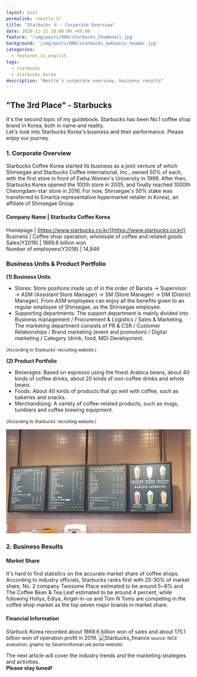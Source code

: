 ```yaml
---
layout: post
permalink: /nestle-1/
title: "Starbucks ① - Corporate Overview"
date: 2020-11-22 20:08:00 +09:00
feature: '/img/posts/006/starbucks_thumbnail.jpg'
background: '/img/posts/006/starbucks_ewhauniv_header.jpg'
categories:
  - features_in_english
tags:
  - starbucks
  - starbucks_korea
description: "Nestlé's corporate overview, business results"
---
```


## "The 3rd Place" - Starbucks

It's the second topic of my guidebook. Starbucks has been No.1 coffee shop brand in Korea, both in name and reality.<br>
Let's look into Starbucks Korea's business and their performance. Please enjoy our journey.

### 1. Corporate Overview

Starbucks Coffee Korea started its business as a joint venture of which Shinsegae and Starbucks Coffee International, Inc., owned 50% of each, with the first store in front of Ewha Women's University in 1999. After then, Starbucks Korea opened the 100th store in 2005, and finally reached 1000th Cheongdam-star store in 2016. For now, Shinsegae's 50% stake was transferred to Emart(a representative hypermarket retailer in Korea), an affiliate of Shinsegae Group.<br>

#### Company Name | Starbucks Coffee Korea
Homepage | [https://www.starbucks.co.kr/](https://www.starbucks.co.kr/)<br>
Business | Coffee shop operation, wholesale of coffee and related goods<br>
Sales(Y2019) | 1869.6 billion won<br>
Number of employees(Y2018) | 14,846<br>

### Business Units & Product Portfolio

<b>(1) Business Units</b><br>
  <ul>
    <li>Stores: Store positions made up of in the order of Barista → Supervisor → ASM (Assistant Store Manager) → SM (Store Manager) → DM (District Manager). From ASM employees can enjoy all the benefits given to an regular employee of Shinsegae, as the Shinsegae employee.</li>
    <li>Supporting departments: The support department is mainly divided into Business management / Procurement & Logistics / Sales & Marketing. The marketing department consists of PR & CSR / Customer Relationships / Brand marketing (event and promotion) / Digital marketing / Category (drink, food, MD) Development.</li>
  </ul>
  <small>(According to Starbucks' recruiting website.)</small>

<b>(2) Product Portfolio</b>
  <ul>
    <li>Beverages: Based on espresso using the finest Arabica beans, about 40 kinds of coffee drinks, about 20 kinds of non-coffee drinks and whole beans</li>
    <li>Foods: About 40 kinds of products that go well with coffee, such as bakeries and snacks.</li>
    <li>Merchandising: A variety of coffee-related products, such as mugs, tumblers and coffee brewing equipment.</li>
  </ul>
  <small>(According to Starbucks' recruiting website.)</small>

![Starbucks_menu](/img/posts/006/starbucks_menu.jpg)

### 2. Business Results

#### Market Share

It's hard to find statistics on the accurate market share of coffee shops. According to industry officials, Starbucks ranks first with 25-30% of market share, No. 2 company Twosome Place estimated to be around 5~8% and The Coffee Bean & Tea Leaf estimated to be around 4 percent, while following Hollys, Ediya, Angel-in-us and Tom N Toms are competing in the coffee shop market as the top seven major brands in market share.

#### Financial Information

Starbuck Korea recorded about 1869.6 billion won of sales and about 175.1 billion won of operation profit in 2019.
![Starbucks_finance](/img/posts/002/starbucks_finance.png)
<small>source: NICE evaluation, graphic by Saramin(Korean job portal website)</small>

The next article will cover the industry trends and the marketing strategies and activities.<br>
<strong>Please stay tuned!</strong>

